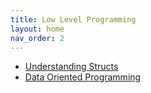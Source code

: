 ```yaml
---
title: Low Level Programming 
layout: home
nav_order: 2
---
```


* [Understanding Structs](./lowleveldata.md)
* [Data Oriented Programming](./dataoriented.md)
